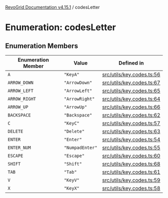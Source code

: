 [RevoGrid Documentation v4.15.1](README.md) / codesLetter

# Enumeration: codesLetter

## Enumeration Members

| Enumeration Member | Value | Defined in |
| ------ | ------ | ------ |
| `A` | `"KeyA"` | [src/utils/key.codes.ts:56](https://github.com/revolist/revogrid/blob/9d06c9d1de184a8cd977144efe5186ec5a7312cb/src/utils/key.codes.ts#L56) |
| `ARROW_DOWN` | `"ArrowDown"` | [src/utils/key.codes.ts:67](https://github.com/revolist/revogrid/blob/9d06c9d1de184a8cd977144efe5186ec5a7312cb/src/utils/key.codes.ts#L67) |
| `ARROW_LEFT` | `"ArrowLeft"` | [src/utils/key.codes.ts:65](https://github.com/revolist/revogrid/blob/9d06c9d1de184a8cd977144efe5186ec5a7312cb/src/utils/key.codes.ts#L65) |
| `ARROW_RIGHT` | `"ArrowRight"` | [src/utils/key.codes.ts:64](https://github.com/revolist/revogrid/blob/9d06c9d1de184a8cd977144efe5186ec5a7312cb/src/utils/key.codes.ts#L64) |
| `ARROW_UP` | `"ArrowUp"` | [src/utils/key.codes.ts:66](https://github.com/revolist/revogrid/blob/9d06c9d1de184a8cd977144efe5186ec5a7312cb/src/utils/key.codes.ts#L66) |
| `BACKSPACE` | `"Backspace"` | [src/utils/key.codes.ts:62](https://github.com/revolist/revogrid/blob/9d06c9d1de184a8cd977144efe5186ec5a7312cb/src/utils/key.codes.ts#L62) |
| `C` | `"KeyC"` | [src/utils/key.codes.ts:57](https://github.com/revolist/revogrid/blob/9d06c9d1de184a8cd977144efe5186ec5a7312cb/src/utils/key.codes.ts#L57) |
| `DELETE` | `"Delete"` | [src/utils/key.codes.ts:63](https://github.com/revolist/revogrid/blob/9d06c9d1de184a8cd977144efe5186ec5a7312cb/src/utils/key.codes.ts#L63) |
| `ENTER` | `"Enter"` | [src/utils/key.codes.ts:54](https://github.com/revolist/revogrid/blob/9d06c9d1de184a8cd977144efe5186ec5a7312cb/src/utils/key.codes.ts#L54) |
| `ENTER_NUM` | `"NumpadEnter"` | [src/utils/key.codes.ts:55](https://github.com/revolist/revogrid/blob/9d06c9d1de184a8cd977144efe5186ec5a7312cb/src/utils/key.codes.ts#L55) |
| `ESCAPE` | `"Escape"` | [src/utils/key.codes.ts:60](https://github.com/revolist/revogrid/blob/9d06c9d1de184a8cd977144efe5186ec5a7312cb/src/utils/key.codes.ts#L60) |
| `SHIFT` | `"Shift"` | [src/utils/key.codes.ts:68](https://github.com/revolist/revogrid/blob/9d06c9d1de184a8cd977144efe5186ec5a7312cb/src/utils/key.codes.ts#L68) |
| `TAB` | `"Tab"` | [src/utils/key.codes.ts:61](https://github.com/revolist/revogrid/blob/9d06c9d1de184a8cd977144efe5186ec5a7312cb/src/utils/key.codes.ts#L61) |
| `V` | `"KeyV"` | [src/utils/key.codes.ts:59](https://github.com/revolist/revogrid/blob/9d06c9d1de184a8cd977144efe5186ec5a7312cb/src/utils/key.codes.ts#L59) |
| `X` | `"KeyX"` | [src/utils/key.codes.ts:58](https://github.com/revolist/revogrid/blob/9d06c9d1de184a8cd977144efe5186ec5a7312cb/src/utils/key.codes.ts#L58) |
